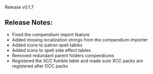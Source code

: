 Release v0.1.7

## Release Notes:
* Fixed the compendium import feature
* Added missing localization strings from the compendium importer
* Added icons to patron spell tables
* Added icons to spell side effect tables
* Removed redundant parent folders compendiums
* Registered the XCC fumble table and made sure XCC packs are registered after DCC packs
